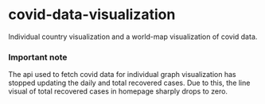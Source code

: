 # covid-data-visualization
Individual country visualization and a world-map visualization of covid data.

### Important note
The api used to fetch covid data for individual graph visualization has stopped updating the daily and total recovered cases. Due to this, the line visual of total recovered cases
in homepage sharply drops to zero. 

